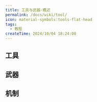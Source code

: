 ```yaml
---
title: 工具与武器·概述
permalink: /docs/wiki/tool/
icon: material-symbols:tools-flat-head
tags:
  - 教程
createTime: 2024/10/04 18:24:08
---
```

## 工具
<CardGrid>
<LinkCard title="锤" href="/docs/wiki/tool/hammer" description="耐久高、挖掘速度快，但不可以挖掘矿石，伤害低" />
<LinkCard title="撬棍" href="/docs/wiki/tool/crowbar" description="伤害高、挖掘速度快；可挖掘方块数量少，耐久低" />
<LinkCard title="锥" href="/docs/wiki/tool/awl" description="伤害高；耐久低，是合成小刀必不可少的材料" />
</CardGrid>

## 武器
<CardGrid>
<LinkCard title="小刀" href="/docs/wiki/tool/knife" description="有附加效果，耐久高但伤害低" />
<LinkCard title="匕首" href="/docs/wiki/tool/dagger" description="伤害高；耐久低，造成纯物理伤害" />
<LinkCard title="阔剑" href="/docs/wiki/tool/boardsword" description="可释放法术攻击，耐久与剑相当，但近战伤害低" />
</CardGrid>

## 机制
<CardGrid>
<LinkCard title="附加效果" href="/docs/wiki/tool/skill" description="使用模组内工具、武器时的特殊效果" />
<LinkCard title="法术攻击" href="/docs/wiki/tool/magic-attack" description="嘣！嘣嘣！嘣嘣嘣！" />
</CardGrid>